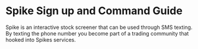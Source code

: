 <!-- mdformat off(GitHub header) -->
Spike Sign up and Command Guide 
======
<!-- mdformat on -->


Spike is an interactive stock screener that can be used through SMS texting. By texting the phone number 
you become part of a trading community that hooked into Spikes services.
